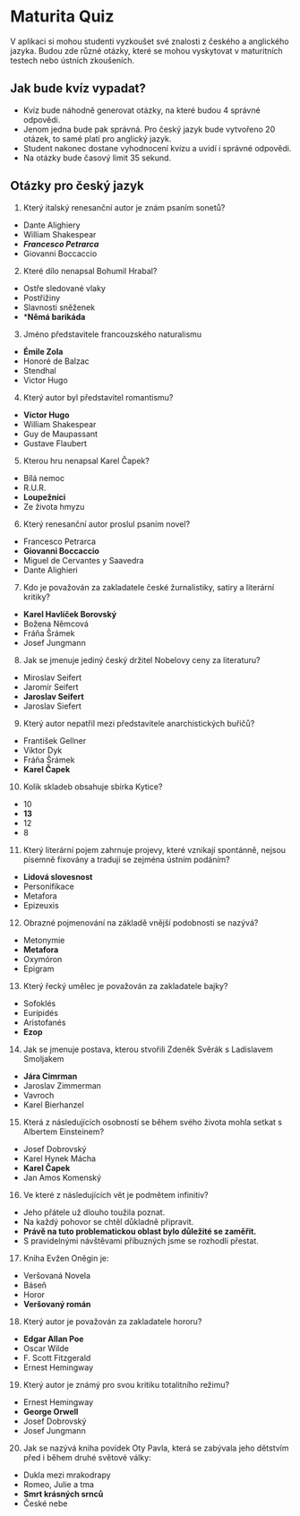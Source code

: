 # Maturita Quiz
V aplikaci si mohou studenti vyzkoušet své znalosti z českého a anglického jazyka. Budou zde různé otázky, které se mohou vyskytovat v maturitních testech nebo ústních zkoušeních.
## Jak bude kvíz vypadat?
- Kvíz bude náhodně generovat otázky, na které budou 4 správné odpovědi. 
- Jenom jedna bude pak správná. Pro český jazyk bude vytvořeno 20 otázek, to samé platí pro anglický jazyk.
-  Student nakonec dostane vyhodnocení kvízu a  uvidí i správné odpovědi. 
-  Na otázky bude časový limit 35 sekund.
## Otázky pro český jazyk
1.	Který italský renesanční autor je znám psaním sonetů?
- Dante Alighiery
- William Shakespear
- ***Francesco Petrarca***
- Giovanni Boccaccio
2.	Které dílo nenapsal Bohumil Hrabal?
- Ostře sledované vlaky
- Postřižiny
- Slavnosti sněženek
- ***Němá barikáda**
3.	Jméno představitele francouzského naturalismu
- **Émile Zola**
- Honoré de Balzac
- Stendhal
- Victor Hugo
4.	Který autor byl představitel romantismu?
- **Victor Hugo**
- William Shakespear
- Guy de Maupassant
- Gustave Flaubert
5.	Kterou hru nenapsal Karel Čapek?
- Bílá nemoc
- R.U.R.
- **Loupežníci**
- Ze života hmyzu
6.	Který renesanční autor proslul psaním novel?
- Francesco Petrarca
- **Giovanni Boccaccio**
- Miguel de Cervantes y Saavedra
- Dante Alighieri
7.	Kdo je považován za zakladatele české žurnalistiky, satiry a literární kritiky?
- **Karel Havlíček Borovský**
- Božena Němcová
- Fráňa Šrámek
- Josef Jungmann
8.	Jak se jmenuje jediný český držitel Nobelovy ceny za literaturu?
- Miroslav Seifert
- Jaromír Seifert
- **Jaroslav Seifert**
- Jaroslav Siefert
9.	Který autor nepatřil mezi představitele anarchistických buřičů?
- František Gellner
- Viktor Dyk
- Fráňa Šrámek
- **Karel Čapek**
10.	Kolik skladeb obsahuje sbírka Kytice?
- 10
- **13**
- 12
- 8
11.	Který literární pojem zahrnuje projevy, které vznikají spontánně, nejsou písemně fixovány a tradují se zejména ústním podáním?
- **Lidová slovesnost**
- Personifikace
- Metafora
- Epizeuxis
12.	Obrazné pojmenování na základě vnější podobnosti se nazývá?
- Metonymie
- **Metafora**
- Oxymóron
- Epigram
13.	Který řecký umělec je považován za zakladatele bajky?
- Sofoklés
- Eurípidés
- Aristofanés
- **Ezop**
14.	Jak se jmenuje postava, kterou stvořili Zdeněk Svěrák s Ladislavem Smoljakem
- **Jára Cimrman**
- Jaroslav Zimmerman
- Vavroch
- Karel Bierhanzel
15.	Která z následujících osobností se během svého života mohla setkat s Albertem Einsteinem?
- Josef Dobrovský
- Karel Hynek Mácha
- **Karel Čapek**
- Jan Amos Komenský
16.	Ve které z následujících vět je podmětem infinitiv?
- Jeho přátele už dlouho toužila poznat.
- Na každý pohovor se chtěl důkladně připravit.
- **Právě na tuto problematickou oblast bylo důležité se zaměřit.**
- S pravidelnými návštěvami příbuzných jsme se rozhodli přestat.
17.	Kniha Evžen Oněgin je:
- Veršovaná Novela
- Báseň
- Horor
- **Veršovaný román**
18.	Který autor je považován za zakladatele hororu?
- **Edgar Allan Poe**
- Oscar Wilde
- F. Scott Fitzgerald
- Ernest Hemingway
19.	Který autor je známý pro svou kritiku totalitního režimu?
- Ernest Hemingway
- **George Orwell**
- Josef Dobrovský
- Josef Jungmann
20.	Jak se nazývá kniha povídek Oty Pavla, která se zabývala jeho dětstvím před i během druhé světové války:
- Dukla mezi mrakodrapy
- Romeo, Julie a tma
- **Smrt krásných srnců**
- České nebe
